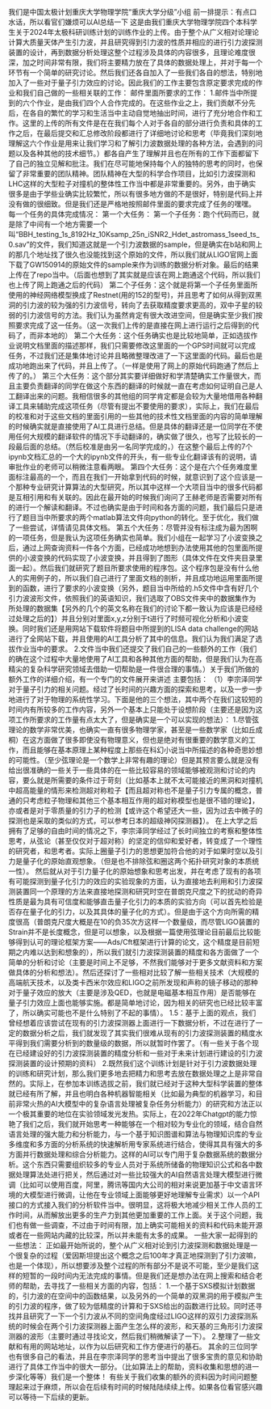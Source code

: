我们是中国太极计划重庆大学物理学院“重庆大学分级”小组 前一排提示：有点口水话，所以看官们嫌烦可以AI总结一下 这是由我们重庆大学物理学院四个本科学生关于2024年太极科研训练计划的训练作业的上传。由于整个从广义相对论理论计算大质量天体产生引力波，并且研究得到引力波的性质并相应的进行引力波探测装置的设计，再到数据分析处理这整个过程涉及具体的内容很多，且理论难度很深，加之时间非常有限，我们将主要精力放在了具体的数据处理上，并对于每一个环节有一个简单的研究讨论。然后我们还各自加入了一些我们各自的想法，特别地加入了一些对于量子引力效应的讨论。因此我们的工作主要包含原定要求完成的作业和我们自己做的一些相关联的工作： 邮件里面所要求的工作： 1.邮件当中所提到的六个作业，是由我们四个人合作完成的。在这些作业之上，我们贡献不分先后，在各自的繁忙的学习和生活当中主动自觉地抽出时间，进行了充分地合作和工作。这里的上传的所有文件是在在我们每个人对于各自的部分进行负责和具体的工作之后，在最后提交和汇总修改阶段都进行了详细地讨论和思考（毕竟我们深刻地理解这六个作业是用来让我们学习和了解引力波数据处理的各种方法，会遇到的问题以及各种其他的技术细节。）都各自产生了理解并且也在所有的工作下面都留下了自己的独立见解和批注。我们在尽可能地保持每个人的独特的思考的同时，也保留了非常重要的团队精神。团队精神在大型的科学合作项目，比如引力波探测和LHC这样的大型粒子对撞机的整体性工作当中都是非常重要的。另外，由于确实很多是由于学些业确实比较繁忙，所以有很多地方做的不是很好，特别是代码上并没有做的很细致。但是我们还是严格地按照邮件里面的要求完成了任务的嘿嘿。 每一个任务的具体完成情况： 第一个大任务： 第一个子任务：跑个代码而已，就是除了中间有一个地方需要一个叫“BBH_testing_1s_8192Hz_10Ksamp_25n_iSNR2_Hdet_astromass_1seed_ts_0.sav”的文件，我们知道这就是一个引力波数据的sample，但是确实在b站和网上的那几个地址找了很久也没能找到这个原始的文件，所以我们就从LIGO官网上面下载了GW150914的原始文件的sample来作为训练的数据分析对象。最后的结果上传在了repo当中。（后面也想到了其实就是应该在网上跑通这个代码，所以我们也上传了网上跑通之后的代码） 第二个子任务：这个就是将第一个子任务里面所使用的神经网络模型换成了Restnet(用的152的型号)，并且思考了如何从得到双黑洞的引力波的较为强的引力波信号，转向了去获取精度要求更高的，双中子星的较弱的引力波信号的方法。我们认为虽然肯定有很大改进空间，但是确实至少我们按照要求完成了这一任务。（这一次我们上传的是直接在网上进行运行之后得到的代码了，而非本地的） 第二个大任务：这个任务确实也是比较地简单，正如选拔作业说明文档里面的描述那样，我们只需要修改这里面的一个GPS时间就可以完成任务，不过我们还是集体地讨论并且略微整理改进了一下这里面的代码。最后也是成功地跑出来了代码，并且上传了。（一样是使用了网上的原始代码跑通了然后上传了的。） 第三个大任务：这个部分其实要详细做好和学清楚确实工作量很大，而且主要负责翻译的同学在做这个东西的翻译的时候就一直在考虑如何证明自己是人工翻译出来的问题。我相信很多的其他组的同学肯定都是会较为大量地借用各种翻译工具来辅助完成这项任务（尽管有提出不要使用的要求），实际上，我们在最后的校准和对于这些文档的里面引用的一些其他的技术性文档里面的内容的简单理解的时候确实就是直接使用了AI工具进行总结。但是具体的翻译还是一位同学在不使用任何大规模的翻译软件的情况下手动翻译的，确实做了很久，也写了比较长的一段最后面的总结。（然后校准是由另一名同学完成的，）在这整个最后上传的7个ipynb文档汇总的一个大的ipynb文件的开头，有一些专业化翻译该有的说明，请审批作业的老师可以稍微注意看两眼。 第四个大任务：这个是在六个任务难度里面标注最高的一个，而且在我们一开始拿到代码的时候，就意识到了这个应该是一个那种专业研究计算算法的大型研究，所以其中这样一个大项目当中的很多代码都是互相引用和有关联的。因此在最开始的时候我们询问了王赫老师是否需要对所有的进行一个解读和翻译。不过也确实是由于时间和各方面的问题，我们最后只是进行了题目当中所要求的两个matlab算法文件向python的转化。至于优化，我们做了一些尝试，详情请见具体文档。 第五个大任务：尽管并没有标注成为最为困啊的一项任务，但是我认为这项任务确实也简单。我们小组在一起学习了小波变换之后，通过上网查询资料一件各个方面，已经成功地想到办法使用其他的包里面所提供的小波变换的代码实现了小波变换，并且得到了图形（具体文件在文件夹目录里面一起）。然后我们就研究了题目所要求使用的程序包。这个程序包是没有什么他人的实用例子的，所以我们自己进行了里面文档的剖析，并且成功地运用里面所提到的函数，进行了要求的小波变换（另外，题目当中所给的.h5文件中含有好几个引力波波形文件，依照我们的英语知识，我们选取了OBS文件夹中的数据集作为所处理的数据集【另外的几个的英文名称在我们的讨论下都一致认为应该是已经经过处理之后的】）并且分别对里面x,y,z分别于t进行了时频可视化分析和小波变换。同时我们还是用网站下载软件将题目中所提到的LISA data challenge的网站进行了全网站下载，并且使用的AI工具分析了其中的信息。我们认为我们满足了选拔作业当中的要求。 2.文件当中我们还提交了我们自己的一些额外的工作（我们的确在这个过程中大量地使用了AI工具和各种其他方面的帮助，但是我们认为在高精尖的复杂科学研究领域去借助一切帮助是一件很合理的事情。）关于我们所做的额外工作的详细介绍，有一个专门的文件展开来讲述 主要包括： （1）李宗泽同学对于量子引力的相关问题。经过了长时间的兴趣方面的探索和思考，以及一步一步地进行了对于物理的系统性学习。下面是他的三个想法，其中两个在我们这较短的时间内有所较多的工作内容，另外一个基本上只能处于设想阶段（主要还是因为这项工作所要求的工作量有点太大了，但是确实是一个可以实现的想法）： 1.尽管弦理论的数学非常优美，也确实一直有很多物理学家，甚至是一些数学家（比如丘成桐）在这方面做了很多即使没有物理意义，但也是绝对有很重要的数学意义的工作，而且能够在基本原理上某种程度上那些在科幻小说当中所描述的各种奇思妙想的可能性。（至少弦理论是一个数学上非常有趣的理论）但是其预言要么就是没有给出很准确的一些关于一些具体的在一些比较容易的领域能够被观测和讨论的内容，要么就是所需要的条件过于苛刻（比如基本上就不太可能接近的黑洞和对撞机中超高能量的情形来检测超对称粒子【而且超对称也不是量子引力专属的概念，普通的只考虑粒子物理和其他三个基本相互作用的超对称模型也是很不错的理论】，亦或者是对于零质量的引力子的检测【或许这个希望还大一些，因为过去中微子的探测也是采取的类似的方式，可以参考日本的超级神冈探测器】）。 在上大学之后拥有了足够的自由时间的情况之下，李宗泽同学经过了长时间独立的考察和整体性思考，从弦论（甚至仅仅对于超对称）的坚定的信仰和爱好者，转变成了一个理性的研究者，和思考者。实际上圈量子引力的思想更加符合他的对于如果时空以及引力是量子化的原始直观想象。（但是也不排除弦和圈这两个拓扑研究对象的本质统一性）。 然后就从对于引力量子化的原始想象和思考出发，并在考虑了现有的各项有可能探测到量子化引力的效应的实验现象的方面，认为直接地去利用和引力波探测装置同一个原理的方法来直接地探测和研究时空在普朗克尺度之下的扰动的奇异性质是最为具有可信度和能够直击量子化引力的本质的实验方向（可以首先检验是否存在量子化的引力，以及其具体的量子化的方式）。但是由于这个方向所需的精度很高（普朗克尺度大概是在10的负35次方这样一个数量级，而尽管LIGO装置的Strain并不是长度概念，但是可以想象，以及根据一篇使用弦理论目前最后比较能够得到认可的理论框架方案——Ads/Cft框架进行计算的论文，这个精度是目前短期之内难以达到和想象的），所以我们就引力波探测装置的精度和各方面做了一个简单的分析和讨论（主要是时间上不足够，不然我们能够对于更多文献资料和方案做具体的分析和想法）。然后还探讨了一些相对比较了解一些相关技术（大规模的高端航天技术，以及类卡西米尔效应和LIGO之前所发现和声称的镜子移动的那种对于量子效应的放大（主要是涉及QED，也就是电磁基本相互作用）是否能够在量子引力效应上面也能够实施。都是简单地讨论，因为相关的研究也已经比较丰富了，所以确实可能也不是什么特别了不起的事情）。 1.5：基于上面的观点，我们曾经想着应该尝试在现有的引力波探测器上面进行一下数据分析，不过在进行了一定的数据分析之后，我们就发现了其实我们很难从现有的引力波探测装置的精度水平得到我们需要分析到的数量级的数据，所以就暂时作罢了。（有一些关于各个现在已经建设好的引力波探测装置的精度分析和一些对于未来计划进行建设的引力波探测装置的设计预期的资料） 2.既然我们这个训练计划是针对于引力波数据处理的训练和研究计划，那么我们更多地去把精力和思考去放在数据处理之上是非常自然的。实际上，在参加本训练选拔之前，我们就已经对于这种大型科学装置的整体就已经有所了解，并且也明白各种机器智能相关（比如最为典型的机器学习，和目前非常火热的AI大模型中的复杂语言处理被复杂任务分析能力）的研究和方法正以一个极其重要的地位在实验领域发光发热。实际上，在2022年Chatgpt的能力惊艳了我们之后，我们就开始思考一种能够在一个相对较为专业化的领域，结合自然语言处理的强大能力和分析能力，与一个基于知识图谱和算法与物理知识库的专业多维度和多方面的分析系统的快速解析用专家系统进行结合，使得其具有强大的多方面并行数据处理和综合分析能力。这样的AI可以专门用于复杂数据系统的数据分析。这个东西只需要组织较多的专业人员对于系统所储备的物理知识公式和各中数据处理算法处进行把关，然后通过对一些比较强大的AI自然语言处理大模型进行微调（比如可以使用百度，阿里，腾讯等国内大公司的相对来说更加基于中文语言环境的大模型进行微调，让他在专业领域上面能够更好地理解专业需求）以一个API接口的方式接入我们的分析软件当中。很明显，这将极大地减少相关工作人员的工作时间，从而解放出更多的生产力到其他更加重要的工作上面。关于这个问题，我们也有做一些调查，不过由于时间有限，加上确实可能相关的资料和代码未能开源或者在一些网站内藏的比较深，所以并未能有太多的成果。 一些大家一起得到的一些想法： 正如最开始所说的，整个从广义相对论到引力波探测和数据处理是一个很复杂的过程（爱因斯坦提出这个概念之后100年才真正地探测到了引力波嘛，也是一个体现），所以想要涉及整个过程的所有部分不是说不可能，至少是我们这样的短暂的一段时间内无法完成的事情。但是我们还是想办法在网上搜索和结合老师的帮助，去寻找了一些相关方面的内容，包括： 1.一个基于SXS模拟计划数据的，引力波的在空间中的函数结果，以及另外的一个简单的双黑洞的用于模拟产生的引力波的程序，做了较为低精度的计算和于SXS给出的函数进行比较。同时还寻找并且研究了一下一个引力波从不同的空间角度经过LIGO这样的双引力波探测系统的时候会在两个引力波探测器上面产生怎么样的波形，和天基的三角形引力波探测器的波形（主要时通过寻找论文，然后我们稍微解读了一下）。 2.整理了一些文献和有用的网站地址，以作为以后研究和工作方便进行的基石。 其余的三位同学也有很多自己的看法，并且在李宗泽同学的思考当中提出了很多宝贵的意见和协助进行了具体工作当中的很大一部分。（比如算法上的帮助，资料收集和思想的进一步深化等等）我们是一个整体！ 有些关于我们收集的额外的资料因为时间问题整理起来过于麻烦，所以会在后续有时间的时候陆陆续续上传。如果各位看官感兴趣可以等待一下后续的更新。

